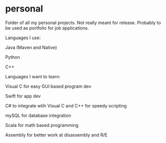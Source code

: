 # personal

Folder of all my personal projects. Not really meant for release. Probably to be used as portfolio for job applications.

Languages I use:

Java (Maven and Native)

Python

C++

Languages I want to learn:

Visual C for easy GUI based program dev

Swift for app dev

C# to integrate wtih Visual C and C++ for speedy scripting

mySQL for database integration

Scala for math based programming

Assembly for better work at disassembly and R/E 

